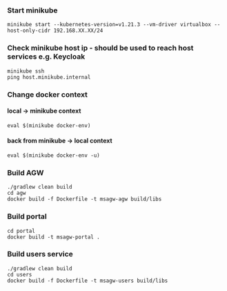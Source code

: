 ### Start minikube
```
minikube start --kubernetes-version=v1.21.3 --vm-driver virtualbox --host-only-cidr 192.168.XX.XX/24
```

### Check minikube host ip - should be used to reach host services e.g. Keycloak
``` 
minikube ssh
ping host.minikube.internal
```

### Change docker context
#### local -> minikube context
```
eval $(minikube docker-env)
```
#### back from minikube -> local context
```
eval $(minikube docker-env -u)
```

### Build AGW
```
./gradlew clean build
cd agw
docker build -f Dockerfile -t msagw-agw build/libs
```

### Build portal
```
cd portal
docker build -t msagw-portal .
```

### Build users service
```
./gradlew clean build
cd users
docker build -f Dockerfile -t msagw-users build/libs
```

